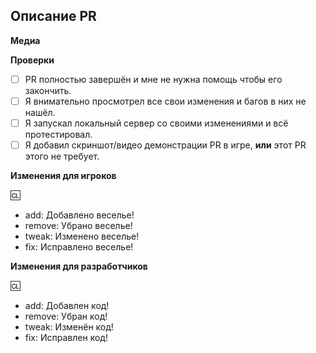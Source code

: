 <!-- ЭТО ШАБЛОН ВАШЕГО PULL REQUEST. Текст между стрелками - это комментарии - они не будут видны в PR. -->

## Описание PR
<!-- Ниже опишите ваш Pull Request. Что он изменяет? На что еще это может повлиять? Постарайтесь описать все внесённые вами изменения! -->

**Медиа**
<!-- Если приемлемо, добавьте скриншоты для демонстрации вашего PR. Если ваш PR представляет собой визуальное изменение, добавьте
скриншоты, иначе он может быть закрыт. -->

**Проверки**
<!-- Выполнение всех следующих действий, если это приемлемо для вида изменений сильно ускорит разбор вашего PR -->
- [ ] PR полностью завершён и мне не нужна помощь чтобы его закончить.
- [ ] Я внимательно просмотрел все свои изменения и багов в них не нашёл.
- [ ] Я запускал локальный сервер со своими изменениями и всё протестировал.
- [ ] Я добавил скриншот/видео демонстрации PR в игре, **или** этот PR этого не требует.

**Изменения для игроков**
<!--
Здесь вы можете написать список изменений, который будет добавлен в канал новостей в дискорд сервере.
В журнал изменений следует помещать только то, что действительно важно игрокам.
В списке изменений тип значка не является часть предложения, поэтому явно указывайте - Добавлен, Удалён, Изменён.
плохо: - add: Новый инструмент для инженеров
хорошо: - add: Добавлен новый инструмент для инженеров
Вы можете указать своё имя после символа :cl: <ВАШЕ ИМЯ>, именно оно будет отображаться в журнале изменений (иначе будет использоваться ваше имя на GitHub)
Например:
"
:cl: Lemird
- add: Добавлены новые игрушки.
- remove: Удалены секс игрушки!
- tweak: Изменены NPC's животных.
- fix: Исправлен мозг людей!
"
-->

:cl:
- add: Добавлено веселье!
- remove: Убрано веселье!
- tweak: Изменено веселье!
- fix: Исправлено веселье!

**Изменения для разработчиков**
<!--
Здесь вы можете написать список изменений, которые НЕ будут видны другим игрокам.
В журнал изменений следует помещать только изменения НЕ относящиеся к общему :cl: для игроков, а затрагивают лишь техническую часть.
Вы можете указать своё имя после символа :cl: <ВАШЕ ИМЯ>.
Например:
"
:cl: Lemird
- add: Добавлены строчки кода в гитхабе на настройку labers.
- remove: Удалена лицензия игры.
- tweak: Изменены ссылки на комьюнити.
- fix: Исправлены ошибки в системе рук.
"
-->

:cl:
- add: Добавлен код!
- remove: Убран код!
- tweak: Изменён код!
- fix: Исправлен код!